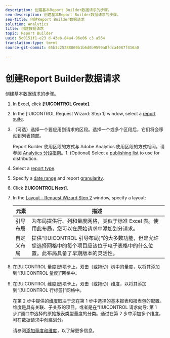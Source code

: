 ```yaml
---
description: 创建基本Report Builder数据请求的步骤。
seo-description: 创建基本Report Builder数据请求的步骤。
seo-title: 创建Report Builder数据请求
solution: Analytics
title: 创建数据请求
topic: Report Builder
uuid: 5d0151f1-e23 d-43eb-84a4-96e06 c3 a564
translation-type: tm+mt
source-git-commit: 65b3c25288060b1b6d0b9590a8fdca4087f416a0

---
```



# 创建Report Builder数据请求

创建基本数据请求的步骤。

1. In Excel, click **[!UICONTROL Create]**.
1. In the [!UICONTROL Request Wizard: Step 1] window, select a [report suite](../../../analyze/report-builder/data-requests/selecting-report-suites/t-select-report-suites.md#task_59444416F6F042D1998217AE91580913).
1. （可选）选择一个要应用到请求的区段。选择一个或多个区段后，它们将会移动到列表顶部。

   Report Builder 使用区段的方式与 Adobe Analytics 使用区段的方式相同。请参阅 [Analytics 分段指南](https://marketing.adobe.com/resources/help/en_US/analytics/segment/)。1. (Optional) Select a [publishing list](../../../analyze/report-builder/data-requests/allow-publishing-list-overrides.md#concept_BCB19A20DC4B4B8D984F9670EE018D8C) to use for distribution.
1. Select a [report type](../../../analyze/report-builder/data-requests/c-report-types/select-report-types.md#concept_C711B27E6FB64C18AC564EE142FC7EFC).
1. Specify a [date range](../../../analyze/report-builder/data-requests/configuring-report-dates/custom-calendar.md) and report [granularity](../../../analyze/report-builder/data-requests/configuring-report-dates/granularity.md#concept_A13CBA2962E24FF882456135431B7ADB).
1. Click **[!UICONTROL Next]**.
1. In the [Layout - Request Wizard Step 2](../../../analyze/report-builder/layout/layout.md#concept_D66E1C2217E24E1F837AC064C61919DB) window, specify a layout:

   | 元素 | 描述 |
   |---|---|
   | 引导布局 | 为布局提供行、列和量度网格，类似于标准 Excel 表。使用此布局，您可以在原始请求中添加划分请求。 |
   | 自定义布局 | 提供“[!UICONTROL 引导布局]”的大多数功能，但是允许您选择网格中的每个项目应该位于电子表格中的什么位置。此布局具备了早期版本的灵活性。 |

1. 在[!UICONTROL 量度]选项卡上，双击（或拖动）树中的量度，以将其添加到“[!UICONTROL 量度]”网格中。
1. 在[!UICONTROL 维度]选项卡上，双击（或拖动）维度，以将其添加到“[!UICONTROL 行标签]”网格中。

   在第 2 步中提供的[维度](https://marketing.adobe.com/resources/help/en_US/reference/index.html?f=dimensions)取决于您在第 1 步中选择的基本报表和报表包的配置。维度是具有关联、子关系的项目，或者是在“[!UICONTROL 请求向导: 第 1 步]”窗口中选择的原始报表类型量度的分类。通过在第 2 步中添加多个维度，可在数据请求中创建划分。

   请参阅[添加量度和维度](../../../analyze/report-builder/layout/c-metrics-dimensions/t-add-metrics-and-dimensions.md#task_E3F520C020F64C5A96DC5C96FEF71FC4)，以了解更多信息。